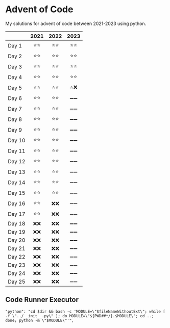 # Advent of Code

My solutions for advent of code between 2021-2023 using python.

|        | 2021 | 2022 | 2023 |
| ------ | :--: | :--: | :--: |
| Day 1  | ⭐⭐ | ⭐⭐ | ⭐⭐ |
| Day 2  | ⭐⭐ | ⭐⭐ | ⭐⭐ |
| Day 3  | ⭐⭐ | ⭐⭐ | ⭐⭐ |
| Day 4  | ⭐⭐ | ⭐⭐ | ⭐⭐ |
| Day 5  | ⭐⭐ | ⭐⭐ | ⭐❌ |
| Day 6  | ⭐⭐ | ⭐⭐ | ➖➖ |
| Day 7  | ⭐⭐ | ⭐⭐ | ➖➖ |
| Day 8  | ⭐⭐ | ⭐⭐ | ➖➖ |
| Day 9  | ⭐⭐ | ⭐⭐ | ➖➖ |
| Day 10 | ⭐⭐ | ⭐⭐ | ➖➖ |
| Day 11 | ⭐⭐ | ⭐⭐ | ➖➖ |
| Day 12 | ⭐⭐ | ⭐⭐ | ➖➖ |
| Day 13 | ⭐⭐ | ⭐⭐ | ➖➖ |
| Day 14 | ⭐⭐ | ⭐⭐ | ➖➖ |
| Day 15 | ⭐⭐ | ⭐⭐ | ➖➖ |
| Day 16 | ⭐⭐ | ❌❌ | ➖➖ |
| Day 17 | ⭐⭐ | ❌❌ | ➖➖ |
| Day 18 | ❌❌ | ❌❌ | ➖➖ |
| Day 19 | ❌❌ | ❌❌ | ➖➖ |
| Day 20 | ❌❌ | ❌❌ | ➖➖ |
| Day 21 | ❌❌ | ❌❌ | ➖➖ |
| Day 22 | ❌❌ | ❌❌ | ➖➖ |
| Day 23 | ❌❌ | ❌❌ | ➖➖ |
| Day 24 | ❌❌ | ❌❌ | ➖➖ |
| Day 25 | ❌❌ | ❌❌ | ➖➖ |

## Code Runner Executor

```
"python": "cd $dir && bash -c 'MODULE=\"$fileNameWithoutExt\"; while [ -f \"../__init__.py\" ]; do MODULE=\"${PWD##*/}.$MODULE\"; cd ..; done; python -m \"$MODULE\"'",
```
